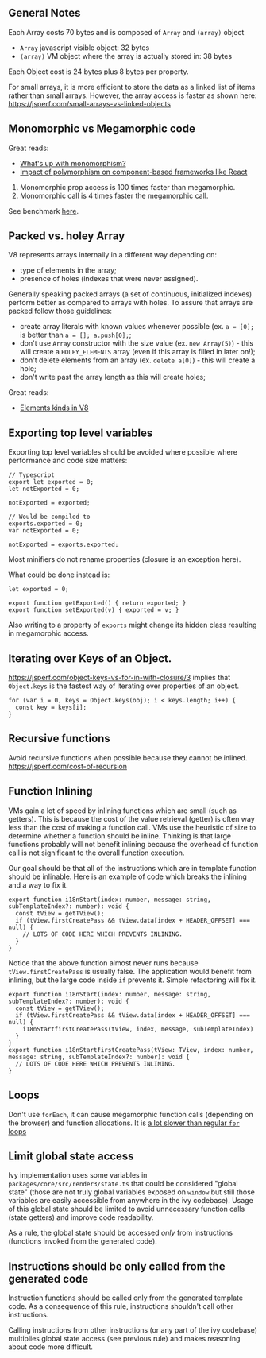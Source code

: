 
## General Notes

Each Array costs 70 bytes and is composed of `Array` and `(array)` object
  * `Array` javascript visible object: 32 bytes
  * `(array)` VM object where the array is actually stored in: 38 bytes

Each Object cost is 24 bytes plus 8 bytes per property.

For small arrays, it is more efficient to store the data as a linked list
of items rather than small arrays. However, the array access is faster as
shown here: https://jsperf.com/small-arrays-vs-linked-objects

## Monomorphic vs Megamorphic code

Great reads:
- [What's up with monomorphism?](https://mrale.ph/blog/2015/01/11/whats-up-with-monomorphism.html)
- [Impact of polymorphism on component-based frameworks like React](https://benediktmeurer.de/2018/03/23/impact-of-polymorphism-on-component-based-frameworks-like-react/)

1) Monomorphic prop access is 100 times faster than megamorphic.
2) Monomorphic call is 4 times faster the megamorphic call.

 See benchmark [here](https://jsperf.com/mono-vs-megamorphic-property-access).

## Packed vs. holey Array

V8 represents arrays internally in a different way depending on:
- type of elements in the array;
- presence of holes (indexes that were never assigned).

Generally speaking packed arrays (a set of continuous, initialized indexes) perform better as compared to arrays with holes. To assure that arrays are packed follow those guidelines:
* create array literals with known values whenever possible (ex. `a = [0];` is better than `a = []; a.push[0];`;
* don't use `Array` constructor with the size value (ex. `new Array(5)`) - this will create a `HOLEY_ELEMENTS` array (even if this array is filled in later on!);
* don't delete elements from an array (ex. `delete a[0]`) - this will create a hole;
* don't write past the array length as this will create holes;

Great reads:
- [Elements kinds in V8](https://v8.dev/blog/elements-kinds)

## Exporting top level variables

Exporting top level variables should be avoided where possible where performance
and code size matters:

```
// Typescript
export let exported = 0;
let notExported = 0;

notExported = exported;

// Would be compiled to
exports.exported = 0;
var notExported = 0;

notExported = exports.exported;
```

Most minifiers do not rename properties (closure is an exception here).

What could be done instead is:

```
let exported = 0;

export function getExported() { return exported; }
export function setExported(v) { exported = v; }
```

Also writing to a property of `exports` might change its hidden class resulting in megamorphic access.

## Iterating over Keys of an Object.

https://jsperf.com/object-keys-vs-for-in-with-closure/3 implies that `Object.keys` is the fastest way of iterating
over properties of an object.

```
for (var i = 0, keys = Object.keys(obj); i < keys.length; i++) {
  const key = keys[i];
}
```

## Recursive functions
Avoid recursive functions when possible because they cannot be inlined.
https://jsperf.com/cost-of-recursion

## Function Inlining

VMs gain a lot of speed by inlining functions which are small (such as getters).
This is because the cost of the value retrieval (getter) is often way less than the cost of making a function call.
VMs use the heuristic of size to determine whether a function should be inline. 
Thinking is that large functions probably will not benefit inlining because the overhead of function call is not significant to the overall function execution.

Our goal should be that all of the instructions which are in template function should be inlinable. 
Here is an example of code which breaks the inlining and a way to fix it.

```
export function i18nStart(index: number, message: string, subTemplateIndex?: number): void {
  const tView = getTView();
  if (tView.firstCreatePass && tView.data[index + HEADER_OFFSET] === null) {
    // LOTS OF CODE HERE WHICH PREVENTS INLINING.
  }
}
```

Notice that the above function almost never runs because `tView.firstCreatePass` is usually false.
The application would benefit from inlining, but the large code inside `if` prevents it.
Simple refactoring will fix it.

```
export function i18nStart(index: number, message: string, subTemplateIndex?: number): void {
  const tView = getTView();
  if (tView.firstCreatePass && tView.data[index + HEADER_OFFSET] === null) {
    i18nStartfirstCreatePass(tView, index, message, subTemplateIndex)
  }
}
export function i18nStartfirstCreatePass(tView: TView, index: number, message: string, subTemplateIndex?: number): void {
  // LOTS OF CODE HERE WHICH PREVENTS INLINING.
}
```

## Loops
Don't use `forEach`, it can cause megamorphic function calls (depending on the browser) and function allocations.
It is [a lot slower than regular `for` loops](https://jsperf.com/for-vs-foreach-misko)

## Limit global state access

Ivy implementation uses some variables in `packages/core/src/render3/state.ts` that could be considered "global state" (those are not truly global variables exposed on `window` but still those variables are easily accessible from anywhere in the ivy codebase). Usage of this global state should be limited to avoid unnecessary function calls (state getters) and improve code readability. 

As a rule, the global state should be accessed _only_ from instructions (functions invoked from the generated code). 

## Instructions should be only called from the generated code

Instruction functions should be called only from the generated template code. As a consequence of this rule, instructions shouldn't call other instructions.

Calling instructions from other instructions (or any part of the ivy codebase) multiplies global state access (see previous rule) and makes reasoning about code more difficult.